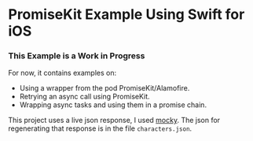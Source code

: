 # PromiseKit Example Using Swift for iOS

### This Example is a Work in Progress

For now, it contains examples on:
* Using a wrapper from the pod PromiseKit/Alamofire.
* Retrying an async call using PromiseKit.
* Wrapping async tasks and using them in a promise chain.

This project uses a live json response, I used [mocky](https://www.mocky.io). The json for regenerating that response is in the file `characters.json`.